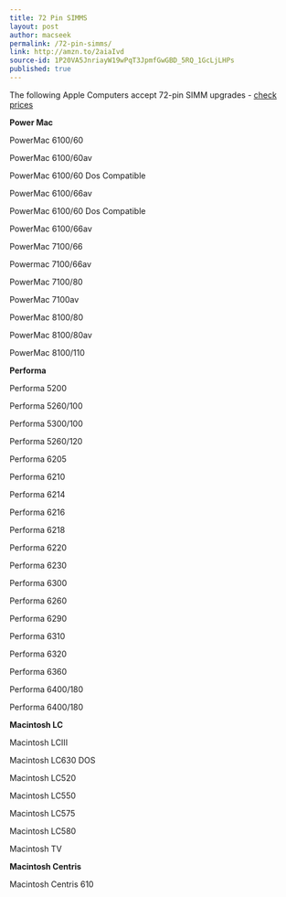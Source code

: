 ```yaml
---
title: 72 Pin SIMMS
layout: post
author: macseek
permalink: /72-pin-simms/
link: http://amzn.to/2aiaIvd
source-id: 1P20VA5JnriayW19wPqT3JpmfGwGBD_5RQ_1GcLjLHPs
published: true
---
```

The following Apple Computers accept 72-pin SIMM upgrades - [check prices](http://amzn.to/2aiaIvd)

**Power Mac**

PowerMac 6100/60

PowerMac 6100/60av

PowerMac 6100/60 Dos Compatible

PowerMac 6100/66av

PowerMac 6100/60 Dos Compatible

PowerMac 6100/66av

PowerMac 7100/66

Powermac 7100/66av

PowerMac 7100/80

PowerMac 7100av

PowerMac 8100/80

PowerMac 8100/80av

PowerMac 8100/110

**Performa**

Performa 5200

Performa 5260/100

Performa 5300/100

Performa 5260/120

Performa 6205

Performa 6210

Performa 6214

Performa 6216

Performa 6218

Performa 6220

Performa 6230

Performa 6300

Performa 6260

Performa 6290

Performa 6310

Performa 6320

Performa 6360

Performa 6400/180

Performa 6400/180

**Macintosh LC**

Macintosh LCIII

Macintosh LC630 DOS

Macintosh LC520

Macintosh LC550

Macintosh LC575

Macintosh LC580

Macintosh TV	

**Macintosh Centris**

Macintosh Centris 610

